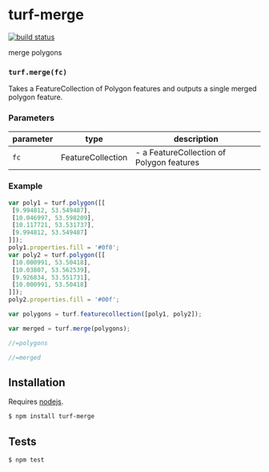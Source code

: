 # turf-merge

[![build status](https://secure.travis-ci.org/Turfjs/turf-merge.png)](http://travis-ci.org/Turfjs/turf-merge)

merge polygons


### `turf.merge(fc)`

Takes a FeatureCollection of Polygon features and outputs a single merged
polygon feature.

### Parameters

| parameter | type              | description                               |
| --------- | ----------------- | ----------------------------------------- |
| `fc`      | FeatureCollection | - a FeatureCollection of Polygon features |


### Example

```js
var poly1 = turf.polygon([[
 [9.994812, 53.549487],
 [10.046997, 53.598209],
 [10.117721, 53.531737],
 [9.994812, 53.549487]
]]);
poly1.properties.fill = '#0f0';
var poly2 = turf.polygon([[
 [10.000991, 53.50418],
 [10.03807, 53.562539],
 [9.926834, 53.551731],
 [10.000991, 53.50418]
]]);
poly2.properties.fill = '#00f';

var polygons = turf.featurecollection([poly1, poly2]);

var merged = turf.merge(polygons);

//=polygons

//=merged
```

## Installation

Requires [nodejs](http://nodejs.org/).

```sh
$ npm install turf-merge
```

## Tests

```sh
$ npm test
```

